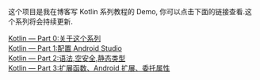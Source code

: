 
这个项目是我在博客写 Kotlin 系列教程的 Demo, 你可以点击下面的链接查看.这个系列将会持续更新.

[Kotlin — Part 0:关于这个系列](http://caimuhao.com/2017/11/02/Learn-Kotlin-While-Developing-An-Android-App-Introduction/)<br/>
[Kotlin — Part 1:配置 Android Studio](http://caimuhao.com/2017/11/03/Learn-Kotlin-While-Developing-An-Android-App-Part1/)<br/>
[Kotlin — Part 2:语法,空安全,静态类型](http://caimuhao.com/2017/11/03/Learn-Kotlin-While-Developing-An-Android-App-Part2/)<br/>
[Kotlin — Part 3:扩展函数、Android 扩展、委托属性](http://caimuhao.com/2017/11/04/Learn-Kotlin-While-Developing-An-Android-App-Part3/)